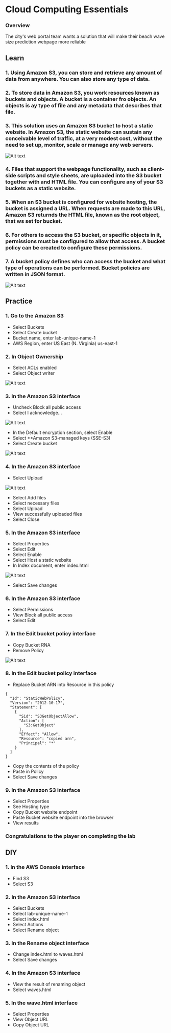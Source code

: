 # Cloud Computing Essentials

### **Overview**

The city's web portal team wants a solution that will make their beach wave size prediction webpage more reliable

## Learn

### 1. Using Amazon S3, you can store and retrieve any amount of data from anywhere. You can also store any type of data.

### 2. To store data in Amazon S3, you work resources known as buckets and objects. A bucket is a container fro objects. An objects is ay type of file and any metadata that describes that file.

### 3. This solution uses an Amazon S3 bucket to host a static website. In Amazon S3, the static website can sustain any conceivable level of traffic, at a very modest cost, without the need to set up, monitor, scale or manage any web servers.

![Alt text](./assets/image.png)

### 4. Files that support the webpage functionality, such as client-side scripts and style sheets, are uploaded into the S3 bucket together with and HTML file. You can configure any of your S3 buckets as a static website.

### 5. When an S3 bucket is configured for website hosting, the bucket is assigned a URL. When requests are made to this URL, Amazon S3 returnds the HTML file, known as the root object, that ws set for bucket.

### 6. For others to access the S3 bucket, or specific objects in it, permissions must be configured to allow that access. A bucket policy can be created to configure these permissions.

### 7. A bucket policy defines who can access the bucket and what type of operations can be performed. Bucket policies are written in JSON format.

![Alt text](./assets/image-1.png)

## Practice

### 1. Go to the Amazon S3

- Select Buckets
- Select Create bucket
- Bucket name, enter lab-unique-name-1
- AWS Region, enter US East (N. Virginia) us-east-1

### 2. In Object Ownership

- Select ACLs enabled
- Select Object writer

![Alt text](./assets/image-2.png)

### 3. In the Amazon S3 interface

- Uncheck Block all public access
- Select I acknowledge…

![Alt text](./assets/image-3.png)

- In the Default encryption section, select Enable
- Select \*\*Amazon S3-managed keys (SSE-S3)
- Select Create bucket

![Alt text](./assets/image-4.png)

### 4. In the Amazon S3 interface

- Select Upload

![Alt text](./assets/image-5.png)

- Select Add files
- Select necessary files
- Select Upload
- View successfully uploaded files
- Select Close

### 5. In the Amazon S3 interface

- Select Properties
- Select Edit
- Select Enable
- Select Host a static website
- In Index document, enter index.html

![Alt text](./assets/image-6.png)

- Select Save changes

### 6. In the Amazon S3 interface

- Select Permissions
- View Block all public access
- Select Edit

### 7. In the Edit bucket policy interface

- Copy Bucket RNA
- Remove Policy

![Alt text](./assets/image-7.png)

### 8. In the Edit bucket policy interface

- Replace Bucket ARN into Resource in this policy

```
{
  "Id": "StaticWebPolicy",
  "Version": "2012-10-17",
  "Statement": [
    {
      "Sid": "S3GetObjectAllow",
      "Action": [
        "S3:GetObject"
      ],
      "Effect": "Allow",
      "Resource": "copied arn",
      "Principal": "*"
    }
  ]
}
```

- Copy the contents of the policy
- Paste in Policy
- Select Save changes

### 9. ​​In the Amazon S3 interface

- Select Properties
- See Hosting type
- Copy Bucket website endpoint
- Paste Bucket website endpoint into the browser
- View results

### Congratulations to the player on completing the lab

## **DIY**

### 1. In the AWS Console interface

- Find S3
- Select S3

### 2. In the Amazon S3 interface

- Select Buckets
- Select lab-unique-name-1
- Select index.html
- Select Actions
- Select Rename object

### 3. In the Rename object interface

- Change index.html to waves.html
- Select Save changes

### 4. In the Amazon S3 interface

- View the result of renaming object
- Select waves.html

### 5. In the wave.html interface

- Select Properties
- View Object URL
- Copy Object URL

